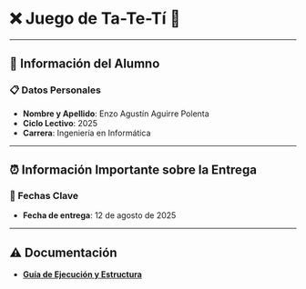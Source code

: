 # ❌ Juego de Ta-Te-Tí 🔴

---

## 👤 Información del Alumno

### 📋 Datos Personales
- **Nombre y Apellido**: Enzo Agustín Aguirre Polenta
- **Ciclo Lectivo**: 2025
- **Carrera**: Ingeniería en Informática

---

## ⏰ Información Importante sobre la Entrega

### 📅 Fechas Clave
- **Fecha de entrega**: 12 de agosto de 2025

---

## ⚠️ Documentación
- **[Guía de Ejecución y Estructura](docs/documentation.md)**